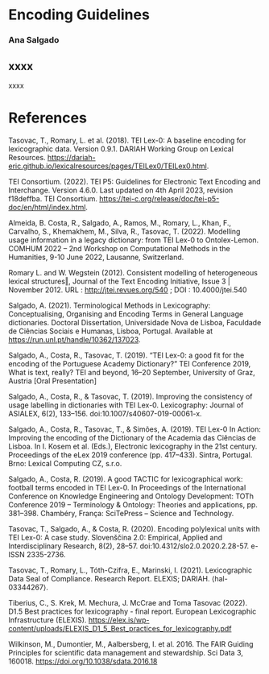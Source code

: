 # Encoding Guidelines
### Ana Salgado

## xxxx

xxxx

# References

Tasovac, T., Romary, L. et al. (2018). TEI Lex-0: A baseline encoding for lexicographic data. Version 0.9.1. DARIAH Working Group on Lexical Resources. https://dariah-eric.github.io/lexicalresources/pages/TEILex0/TEILex0.html.

TEI Consortium. (2022). TEI P5: Guidelines for Electronic Text Encoding and Interchange. Version 4.6.0. Last updated on 4th April 2023, revision f18deffba. TEI Consortium. https://tei-c.org/release/doc/tei-p5-doc/en/html/index.html.


Almeida, B. Costa, R., Salgado, A., Ramos, M., Romary, L., Khan, F., Carvalho, S., Khemakhem, M., Silva, R., Tasovac, T. (2022). Modelling usage information in a legacy dictionary: from TEI Lex-0 to Ontolex-Lemon. COMHUM 2022 – 2nd Workshop on Computational Methods in the Humanities, 9-10 June 2022, Lausanne, Switzerland.

Romary L. and W. Wegstein (2012). Consistent modelling of heterogeneous lexical structures‖, Journal of the Text Encoding Initiative, Issue 3 | November 2012. URL : http://jtei.revues.org/540 ; DOI : 10.4000/jtei.540

Salgado, A. (2021). Terminological Methods in Lexicography: Conceptualising, Organising and Encoding Terms in General Language dictionaries. Doctoral Dissertation, Universidade Nova de Lisboa, Faculdade de Ciências Sociais e Humanas, Lisboa, Portugal. Available at https://run.unl.pt/handle/10362/137023.

Salgado, A., Costa, R., Tasovac, T. (2019). “TEI Lex-0: a good fit for the encoding of the Portuguese Academy Dictionary?” TEI Conference 2019, What is text, really? TEI and beyond, 16–20 September, University of Graz, Austria [Oral Presentation]

Salgado, A., Costa, R., & Tasovac, T. (2019). Improving the consistency of usage labelling in dictionaries with TEI Lex-0. Lexicography: Journal of ASIALEX, 6(2), 133–156. doi:10.1007/s40607-019-00061-x.

Salgado, A., Costa, R., Tasovac, T., & Simões, A. (2019). TEI Lex-0 In Action: Improving the encoding of the Dictionary of the Academia das Ciências de Lisboa. In I. Kosem et al. (Eds.), Electronic lexicography in the 21st century. Proceedings of the eLex 2019 conference (pp. 417–433). Sintra, Portugal. Brno: Lexical Computing CZ, s.r.o.

Salgado, A., Costa, R. (2019). A good TACTIC for lexicographical work: football terms encoded in TEI Lex-0. In Proceedings of the International Conference on Knowledge Engineering and Ontology Development: TOTh Conference 2019 – Terminology & Ontology: Theories and applications, pp. 381–398. Chambéry, França: SciTePress – Science and Technology.

Tasovac, T., Salgado, A., & Costa, R. (2020). Encoding polylexical units with TEI Lex-0: A case study. Slovenščina 2.0: Empirical, Applied and Interdisciplinary Research, 8(2), 28–57. doi:10.4312/slo2.0.2020.2.28-57. e-ISSN 2335-2736.

Tasovac, T., Romary, L., Tóth-Czifra, E., Marinski, I. (2021). Lexicographic Data Seal of Compliance. Research Report. ELEXIS; DARIAH. ⟨hal-03344267⟩.

Tiberius, C., S. Krek, M. Mechura, J. McCrae and Toma Tasovac (2022). D1.5 Best practices for lexicography - final report. European Lexicographic Infrastructure (ELEXIS). https://elex.is/wp-content/uploads/ELEXIS_D1_5_Best_practices_for_lexicography.pdf 

Wilkinson, M., Dumontier, M., Aalbersberg, I. et al. 2016. The FAIR Guiding Principles for scientific data management and stewardship. Sci Data 3, 160018. https://doi.org/10.1038/sdata.2016.18

